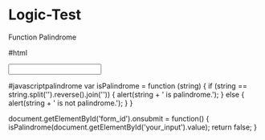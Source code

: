 # Logic-Test
Function Palindrome

#html
<form id="form_id">
    <input type="text" id="your_input" />
</form>

#javascriptpalindrome
var isPalindrome = function (string) {
    if (string == string.split('').reverse().join('')) {
        alert(string + ' is palindrome.');
    }
    else {
        alert(string + ' is not palindrome.');
    }
}

document.getElementById('form_id').onsubmit = function() {
   isPalindrome(document.getElementById('your_input').value);
    return false;
}

